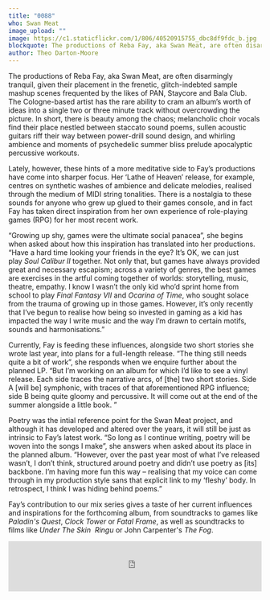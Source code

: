 ```yaml
---
title: "0088"
who: Swan Meat
image_upload: ""
image: https://c1.staticflickr.com/1/806/40520915755_dbc8df9fdc_b.jpg
blockquote: The productions of Reba Fay, aka Swan Meat, are often disarmingly tranquil, given their placement in the frenetic, glitch-indebted sample mashup scenes frequented by the likes of PAN, Staycore and Bala Club. The Cologne-based artist has the rare ability to cram an album’s worth of ideas into a single two or three minute track without overcrowding the picture. In short, there is beauty among the chaos; melancholic choir vocals find their place nestled between staccato sound poems, sullen acoustic guitars riff their way between power-drill sound design, and whirling ambience and moments of psychedelic summer bliss prelude apocalyptic percussive workouts.
author: Theo Darton-Moore
---
```

The productions of Reba Fay, aka Swan Meat, are often disarmingly tranquil, given their placement in the frenetic, glitch-indebted sample mashup scenes frequented by the likes of PAN, Staycore and Bala Club. The Cologne-based artist has the rare ability to cram an album’s worth of ideas into a single two or three minute track without overcrowding the picture. In short, there is beauty among the chaos; melancholic choir vocals find their place nestled between staccato sound poems, sullen acoustic guitars riff their way between power-drill sound design, and whirling ambience and moments of psychedelic summer bliss prelude apocalyptic percussive workouts.

Lately, however, these hints of a more meditative side to Fay’s productions have come into sharper focus. Her ‘Lathe of Heaven’ release, for example, centres on synthetic washes of ambience and delicate melodies, realised through the medium of MIDI string tonalities. There is a nostalgia to these sounds for anyone who grew up glued to their games console, and in fact Fay has taken direct inspiration from her own experience of role-playing games (RPG) for her most recent work. 

“Growing up shy, games were the ultimate social panacea”, she begins when asked about how this inspiration has translated into her productions. “Have a hard time looking your friends in the eye? It’s OK, we can just play _Soul Calibur II_ together. Not only that, but games have always provided great and necessary escapism; across a variety of genres, the best games are exercises in the artful coming together of worlds: storytelling, music, theatre, empathy. I know I wasn’t the only kid who’d sprint home from school to play _Final Fantasy VII_ and _Ocarina of Time_, who sought solace from the trauma of growing up in those games. However, it’s only recently that I’ve begun to realise how being so invested in gaming as a kid has impacted the way I write music and the way I’m drawn to certain motifs, sounds and harmonisations.” 

Currently, Fay is feeding these influences, alongside two short stories she wrote last year, into plans for a full-length release. “The thing still needs quite a bit of work”, she responds when we enquire further about the planned LP. “But I’m working on an album for which I’d like to see a vinyl release. Each side traces the narrative arcs, of [the] two short stories. Side A [will be] symphonic, with traces of that aforementioned RPG influence; side B being quite gloomy and percussive. It will come out at the end of the summer alongside a little book. ”

Poetry was the intial reference point for the Swan Meat project, and although it has developed and altered over the years, it will still be just as intrinsic to Fay’s latest work. “So long as I continue writing, poetry will be woven into the songs I make”, she answers when asked about its place in the planned album. “However, over the past year most of what I’ve released wasn’t, I don’t think, structured around poetry and didn’t use poetry as [its] backbone. I’m having more fun this way – realising that my voice can come through in my production style sans that explicit link to my ‘fleshy’ body. In retrospect, I think I was hiding behind poems.”

Fay’s contribution to our mix series gives a taste of her current influences and inspirations for the forthcoming album, from soundtracks to games like _Paladin's Quest_, _Clock Tower_ or _Fatal Frame_, as well as soundtracks to films like _Under The Skin_  _Ringu_ or John Carpenter's _The Fog_.

<iframe width="100%" height="100" src="https://www.mixcloud.com/widget/iframe/?light=1&feed=%2Fstraylandings%2F0088-swan-meat%2F" frameborder="0" ></iframe>